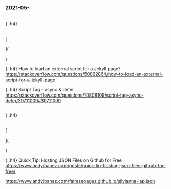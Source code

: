 ### 2021-05-　
```note
```

{:.h4}

<br>[

](

)

{:.h4}
How to load an external script for a Jekyll page?
<br>[
https://stackoverflow.com/questions/50862864/how-to-load-an-external-script-for-a-jekyll-page
](
https://stackoverflow.com/questions/50862864/how-to-load-an-external-script-for-a-jekyll-page
)

{:.h4}
Script Tag - async & defer
<br>[
https://stackoverflow.com/questions/10808109/script-tag-async-defer/39711009#39711009
](
https://stackoverflow.com/questions/10808109/script-tag-async-defer/39711009#39711009
)
```tip
```

{:.h4}

<br>[

](

)

{:.h4}
Quick Tip: Hosting JSON Files on Github for Free
<br>[
https://www.andyibanez.com/posts/quick-tip-hosting-json-files-github-for-free/
](
https://www.andyibanez.com/posts/quick-tip-hosting-json-files-github-for-free/
)

https://www.andyibanez.com/fairesepages.github.io/silvianna-iap.json
